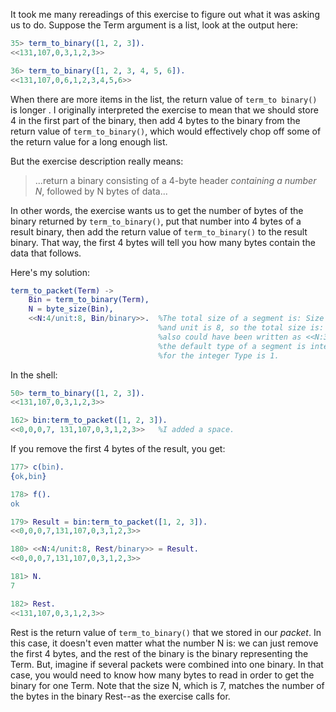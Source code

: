 It took me many rereadings of this exercise to figure out what it was asking us to do. Suppose the Term argument is a list, look at the output here:

```erlang
35> term_to_binary([1, 2, 3]).
<<131,107,0,3,1,2,3>>

36> term_to_binary([1, 2, 3, 4, 5, 6]).
<<131,107,0,6,1,2,3,4,5,6>>
```

When there are more items in the list, the return value of `term_to binary()` is longer .  I originally interpreted the exercise to mean that we should store 4 in the first part of the binary, then add 4 bytes to the binary from the return value of `term_to_binary()`, which would effectively chop off some of the return value for a long enough list.  

But the exercise description really means:

> ...return a binary consisting of a 4-byte header *containing a number N*, followed by N bytes of data...

In other words, the exercise wants us to get the number of bytes of the binary returned by `term_to_binary()`, put that number into 4 bytes of a result binary, then add the return value of `term_to_binary()` to the result binary.  That way, the first 4 bytes will tell you how many bytes contain the data that follows.

Here's my solution:
```erlang
term_to_packet(Term) ->
    Bin = term_to_binary(Term),
    N = byte_size(Bin),
    <<N:4/unit:8, Bin/binary>>.  %The total size of a segment is: Size * unit.  Here Size is 4, 
                                 %and unit is 8, so the total size is: 4 * 8 = 32 bits. The pattern 
                                 %also could have been written as <<N:32, Bin/binary>> because
                                 %the default type of a segment is integer, and the default unit 
                                 %for the integer Type is 1.
```

In the shell:
```erlang
50> term_to_binary([1, 2, 3]).   
<<131,107,0,3,1,2,3>>

162> bin:term_to_packet([1, 2, 3]).           
<<0,0,0,7, 131,107,0,3,1,2,3>>   %I added a space.
```

If you remove the first 4 bytes of the result, you get:

```erlang
177> c(bin).                                
{ok,bin}

178> f().   
ok

179> Result = bin:term_to_packet([1, 2, 3]).
<<0,0,0,7,131,107,0,3,1,2,3>>

180> <<N:4/unit:8, Rest/binary>> = Result.  
<<0,0,0,7,131,107,0,3,1,2,3>>

181> N.
7

182> Rest.
<<131,107,0,3,1,2,3>>
```

Rest is the return value of `term_to_binary()` that we stored in our *packet*.  In this case, it doesn't even matter what the number N is: we can just remove the first 4 bytes, and the rest of the binary is the binary representing the Term.  But, imagine if several packets were combined into one binary.  In that case, you would need to know how many bytes to read in order to get the binary for one Term.  Note that the size N, which is 7, matches the number of the bytes in the binary Rest--as the exercise calls for.
